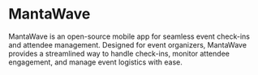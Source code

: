 # MantaWave
MantaWave is an open-source mobile app for seamless event check-ins and attendee management. Designed for event organizers, MantaWave provides a streamlined way to handle check-ins, monitor attendee engagement, and manage event logistics with ease.
